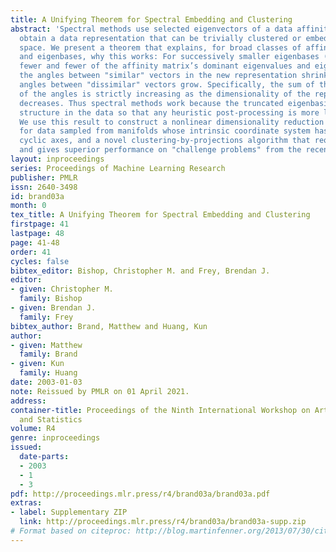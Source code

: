 ```yaml
---
title: A Unifying Theorem for Spectral Embedding and Clustering
abstract: 'Spectral methods use selected eigenvectors of a data affinity matrix to
  obtain a data representation that can be trivially clustered or embedded in a low-dimensional
  space. We present a theorem that explains, for broad classes of affinity matrices
  and eigenbases, why this works: For successively smaller eigenbases (i.e., using
  fewer and fewer of the affinity matrix’s dominant eigenvalues and eigenvectors),
  the angles between "similar" vectors in the new representation shrink while the
  angles between "dissimilar" vectors grow. Specifically, the sum of the squared cosines
  of the angles is strictly increasing as the dimensionality of the representation
  decreases. Thus spectral methods work because the truncated eigenbasis amplifies
  structure in the data so that any heuristic post-processing is more likely to succeed.
  We use this result to construct a nonlinear dimensionality reduction (NLDR) algorithm
  for data sampled from manifolds whose intrinsic coordinate system has linear and
  cyclic axes, and a novel clustering-by-projections algorithm that requires no post-processing
  and gives superior performance on "challenge problems" from the recent literature.'
layout: inproceedings
series: Proceedings of Machine Learning Research
publisher: PMLR
issn: 2640-3498
id: brand03a
month: 0
tex_title: A Unifying Theorem for Spectral Embedding and Clustering
firstpage: 41
lastpage: 48
page: 41-48
order: 41
cycles: false
bibtex_editor: Bishop, Christopher M. and Frey, Brendan J.
editor:
- given: Christopher M.
  family: Bishop
- given: Brendan J.
  family: Frey
bibtex_author: Brand, Matthew and Huang, Kun
author:
- given: Matthew
  family: Brand
- given: Kun
  family: Huang
date: 2003-01-03
note: Reissued by PMLR on 01 April 2021.
address:
container-title: Proceedings of the Ninth International Workshop on Artificial Intelligence
  and Statistics
volume: R4
genre: inproceedings
issued:
  date-parts:
  - 2003
  - 1
  - 3
pdf: http://proceedings.mlr.press/r4/brand03a/brand03a.pdf
extras:
- label: Supplementary ZIP
  link: http://proceedings.mlr.press/r4/brand03a/brand03a-supp.zip
# Format based on citeproc: http://blog.martinfenner.org/2013/07/30/citeproc-yaml-for-bibliographies/
---
```

